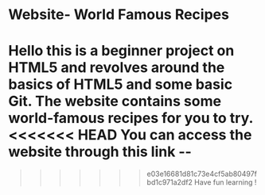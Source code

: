 # Website- World Famous Recipes
Hello this is a beginner project on HTML5 and revolves around the basics of HTML5 and some basic Git.
The website contains some world-famous recipes for you to try. 
<<<<<<< HEAD
You can access the website through this link -- 
=======
>>>>>>> e03e16681d81c73e4cf5ab80497fbd1c971a2df2
Have fun learning !
